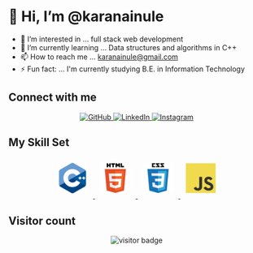 # 👋 Hi, I’m @karanainule
- 👀 I’m interested in ... full stack web development 
- 🌱 I’m currently learning ... Data structures and algorithms in C++
- 📫 How to reach me ... karanainule@gmail.com
- ⚡ Fun fact: ... I'm currently studying B.E. in Information Technology
<!-- -  💞️ I’m looking to collaborate on ... on project on which i am working --->

<!---
karanainule/karanainule is a ✨ special ✨ repository because its `README.md` (this file) appears on your GitHub profile.
You can click the Preview link to take a look at your changes.
karan ainule #karanainule #karanainule
--->


## Connect with me

<p align="center">
  <a href="https://github.com/karanainule" target="_blank">
    <img src="https://img.shields.io/badge/GitHub-181717?style=for-the-badge&logo=github&logoColor=white" alt="GitHub"/>
  </a>
  <a href="https://linkedin.com/in/karan-ainule" target="_blank">
    <img src="https://img.shields.io/badge/LinkedIn-0077B5?style=for-the-badge&logo=linkedin&logoColor=white" alt="LinkedIn"/>
  </a>
  <a href="https://instagram.com/k.aran_x" target="_blank">
    <img src="https://img.shields.io/badge/Instagram-181717?style=for-the-badge&logo=instagram&logoColor=white" alt="Instagram"/>
  </a>
</p>

## My Skill Set
<p align="center">
  <a href="https://isocpp.org/" target="_blank">
    <img src="https://raw.githubusercontent.com/devicons/devicon/master/icons/cplusplus/cplusplus-original.svg" alt="cplusplus" width="60" height="60" style="margin:10px"/>
  </a>
  <a href="https://developer.mozilla.org/en-US/docs/Web/HTML" target="_blank">
    <img src="https://raw.githubusercontent.com/devicons/devicon/master/icons/html5/html5-original-wordmark.svg" alt="html5" width="60" height="60" style="margin:10px"/>
  </a>
  <a href="https://developer.mozilla.org/en-US/docs/Web/CSS" target="_blank">
    <img src="https://raw.githubusercontent.com/devicons/devicon/master/icons/css3/css3-original-wordmark.svg" alt="css3" width="60" height="60" style="margin:10px"/>
  </a>
  <a href="https://developer.mozilla.org/en-US/docs/Web/JavaScript" target="_blank">
    <img src="https://raw.githubusercontent.com/devicons/devicon/master/icons/javascript/javascript-original.svg" alt="javascript" width="60" height="60" style="margin:10px"/>
  </a>
</p>



## Visitor count
<p align="center">
  <img src="https://komarev.com/ghpvc/?username=karanainule&style=flat-square" alt="visitor badge"/>
</p>
